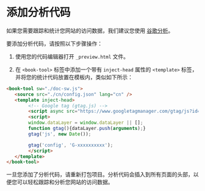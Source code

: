 # 添加分析代码

如果您需要跟踪和统计您网站的访问数据，我们建议您使用 [谷歌分析](https://analytics.google.com)。

要添加分析代码，请按照以下步骤操作：

1. 使用您的代码编辑器打开 `_preview.html` 文件。

2. 在 `<book-tool>` 标签中添加一个带有 `inject-head` 属性的 `<template>` 标签，并将您的统计代码放置在模板内，类似如下所示：

```html
<book-tool sw="./doc-sw.js">
   <source src="./cn/config.json" lang="cn" />
   <template inject-head>
        <!-- Google tag (gtag.js) -->
        <script async src="https://www.googletagmanager.com/gtag/js?id=G-xxxxxxxxxx"></script>
        <script>
        window.dataLayer = window.dataLayer || [];
        function gtag(){dataLayer.push(arguments);}
        gtag('js', new Date());

        gtag('config', 'G-xxxxxxxxxx');
        </script>
   </template>
</book-tool>
```

一旦您添加了分析代码，请重新打包项目。分析代码会插入到所有页面的头部，以便您可以轻松跟踪和分析您网站的访问数据。